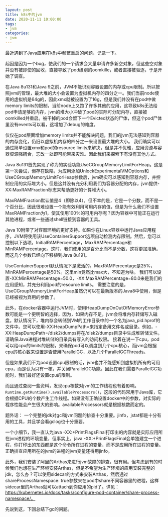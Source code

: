 ```yaml
---
layout: post
title: k8s中的jvm
date: 2020-11-11 10:00:00
tags: 
- jvm
categories:
- jvm
---
```


最近遇到了Java应用在k8s中频繁重启的问题，记录一下。

起因是因为一个bug，使我们的一个请求会大量申请许多新空对象，但这些空对象并没有被即使的回收，直接导致了pod级别的oomkille，或者直接被驱逐，于是开始了调查。

在Java 8u131和Java 9之前，JVM不能识别容器设置的内存或cpu限制。所以按照jvm的管理，最大堆的大小会设置为虚拟机内存的四分之一。我们当前node使用的虚拟机是64g的，因此xmx就被设置为了16g，但是我们并没有在pod中做memory limits的限制，当前node上又跑了许多其他的应用，这导致k8s无法给pod申请足够的内存，jvm的堆大小冲破了pod的实际可分配内存，直接被oomkilled并重启。被干掉的pod会留下一个Evicted状态的尸体，但这个pod尸体里没有events可以看，这增加了debug的难度。

仅仅在pod层面增加memory limits并不能解决问题，我们的jvm无法感知到容器的内存变化，仍旧以虚拟机内存的四分之一来设置最大堆的大小。
我们确实可以通过简单设置xmx和pod的resource limits来解决，但是并不优雅，应用资源与容器资源强耦合，忘改一处即可能带来灾难。因此我们来探索下有没有其他方式。

Java 8u131首先实现了称为的实验功能UseCGroupMemoryLimitForHeap。这是第一次尝试，但存在缺陷，为应用添加UnlockExperimentalVMOptions和UseCGroupMemoryLimitForHeap参数后，jvm确实可以感知到容器内存，并控制应用的实际堆大小。但是这并没有充分利用我们为容器分配的内存，jvm提供-XX:MaxRAMFraction标志来帮助更好的计算堆大小。

MaxRAMFraction默认值是4（即除以4），但不幸的是，它是一个分数，而不是一个百分比，因此很难设置一个能有效利用可用内存的值，但是为什么我们不设置MaxRAMFraction为1，使其使用100％的可用内存呢？因为容器中可能正在运行其他进程，或者一些通过shell链接到容器的工具。

Java 10附带了对容器环境的更好支持。如果你在Linux容器中运行Java应用程序，JVM将使用该UseContainerSupport选项自动检测内存限制。然后，您可以控制以下选项，InitialRAMPercentage，MaxRAMPercentage和MinRAMPercentage。这时，我们使用的是百分比而不是分数，这将更加准确。而这几个参数已经向下移植到Java 8u191。

UseContainerSupport默认情况下是激活的。MaxRAMPercentage是25%，MinRAMPercentage是50%。这里min竟然比max大，不知道为啥。
我们可以设置-XX:MinRAMPercentage=50.0，-XX:MaxRAMPercentage=80.0来是我们的应用感知，并充分利用pod的resource limits。
需要注意的是，UseCGroupMemoryLimitForHeap虽然仍可以在最新版本的Java8中使用，但是已经被视为弃用的参数了。

此外，在docker容器中运行JVM时，使用HeapDumpOnOutOfMemoryError参数可能是一个更明智的选择，因为，如果内存不足，jvm会将堆内存转储写入磁盘。默认情况下，堆内存会转储到VM的工作目录中的一个名为java_pid.hprof的文件中。您可以使用-XX:HeapDumpPath=来指定备用文件名或目录。例如，-XX:HeapDumpPath=/disk2/dumps将在/disk2/dumps目录中生成堆转储文件。请确保Java进程对堆转储的目录具有写入的访问权限。
接着在说一下cpu，pod可以给cpu的limits的限制，来确保pod可以调度到几个cpu核心，而jvm会根据cpu的核心数来设置是否使用ParallelGC，以及几个ParallelGCThreads。

但是如果我们不为pod设置cpu限制的话，jvm也并不能感知到虚拟机所有的可用cpu，而是认为只有一核，并关闭ParallelGC功能。因此在我们需要ParallelGC功能时，我们最好还设置cpu的限制。

而且通过查阅一些资料，发现cpu核数对jvm的工作线程也有着影响。`Runtime.getRuntime().availableProcessors()`，这段的代码常用于Java库，它会根据CPU的个数产生工作线程。如果没有正确设置docker中的参数，对实际的程序性能会产生很大的影响。availableProcessors就是根据核数而定的。

题外话：
一个完整的jdk对gc和jvm问题的排查十分重要。jinfo，jstat都是十分有用的工具，并且学会看gclog也十分重要。

一个小细节，我一直认为java -XX:+PrintFlagsFinal打印出的内容就是实际应用所在jvm进程的环境变量，但事实上，java -XX:+PrintFlagsFinal会单独建立一个进程，你打印出的东西都是这个命令所在进程的变量，而不是应用所在进程的变量。正确排查应用所在的jvm的进程的jvm变量还得用jinfo。

此外，我们安装了阿里的Arthas来进行jvm故障的排查，很有用。但考虑到有的时候我们也想在生产环境安装Arthas，但是不希望为生产环境的应用安装完整的jdk，怎么办？可以使用sidecar的方式来安装Arthas，然后通过shareProcessNamespace: true参数来在pod中share不同容器里的进程，这样sidecar里的Arthas就可以attach到你应用的pid了。详见：https://kubernetes.io/docs/tasks/configure-pod-container/share-process-namespace/。

先说到这，下回总结下gc的问题。
